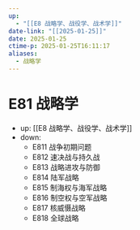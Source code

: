 ```yaml
---
up:
  - "[[E8 战略学、战役学、战术学]]"
date-link: "[[2025-01-25]]"
date: 2025-01-25
ctime-p: 2025-01-25T16:11:17
aliases:
  - 战略学
---
```


# E81 战略学

- up: [[E8 战略学、战役学、战术学]]
- down:	
	- E811 战争初期问题
	- E812 速决战与持久战
	- E813 战略进攻与防御
	- E814 陆军战略
	- E815 制海权与海军战略
	- E816 制空权与空军战略
	- E817 核威慑战略
	- E818 全球战略
	
